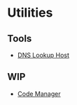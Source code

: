 # Utilities

## Tools

* [DNS Lookup Host](./dns-lookup-host)

## WIP

* [Code Manager](./code-manager)

